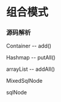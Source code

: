 # 组合模式



### 源码解析

Container -- add()  

Hashmap -- putAll()

arrayList -- addAll()

MixedSqlNode

sqlNode